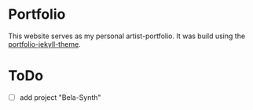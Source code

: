 # Portfolio 

This website serves as my personal artist-portfolio. 
It was build using the [portfolio-jekyll-theme](https://github.com/LeNPaul/portfolio-jekyll-theme).

# ToDo

- [ ] add project "Bela-Synth"

